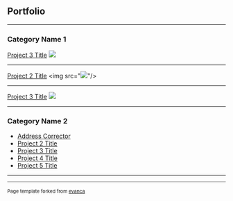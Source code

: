 ## Portfolio

---

### Category Name 1 


[Project 3 Title](http://example.com/)
<img src="images/dummy_thumbnail.jpg?raw=true"/>


---
[Project 2 Title](/pdf/sample_presentation.pdf)
<img src="<img src="https://api.miniature.io/?url=ubuntu.com" />"/>

---
[Project 3 Title](http://example.com/)
<img src="images/dummy_thumbnail.jpg?raw=true"/>

---

### Category Name 2

- [Address Corrector](https://github.com/kveselits/GIS-Programming/blob/master/AddressCorrector.py)
- [Project 2 Title](http://example.com/)
- [Project 3 Title](http://example.com/)
- [Project 4 Title](http://example.com/)
- [Project 5 Title](http://example.com/)

---




---
<p style="font-size:11px">Page template forked from <a href="https://github.com/evanca/quick-portfolio">evanca</a></p>
<!-- Remove above link if you don't want to attibute -->
